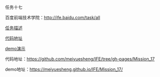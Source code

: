 任务十七

百度前端技术学院：http://ife.baidu.com/task/all


[任务描述](http://ife.baidu.com/task/detail?taskId=17)

[代码地址](https://github.com/meiyuesheng/IFE/tree/gh-pages/Mission_17)

[demo演示](https://meiyuesheng.github.io/IFE/Mission_17/)

代码地址：https://github.com/meiyuesheng/IFE/tree/gh-pages/Mission_17

demo地址：https://meiyuesheng.github.io/IFE/Mission_17/